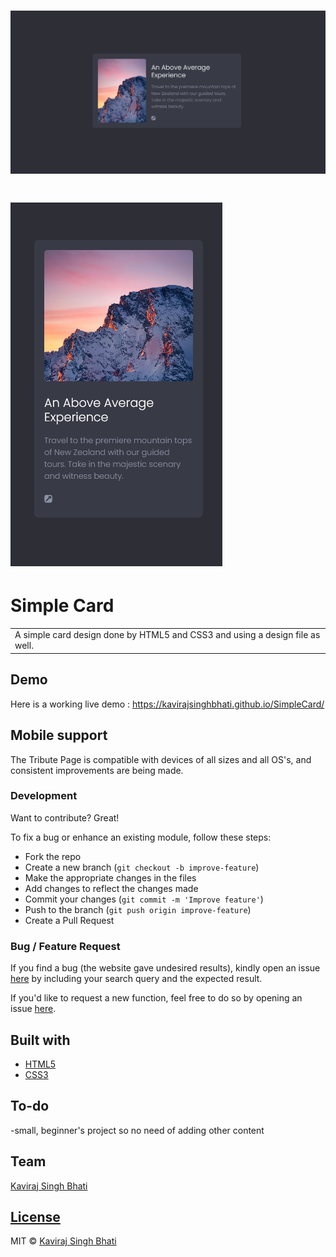 # ![SimpleCard](https://github.com/KavirajSinghBhati/SimpleCard/blob/master/img/websc-desktop.png)
# ![SimpleCard](https://github.com/KavirajSinghBhati/SimpleCard/blob/master/img/websc-mobile.png)

# Simple Card

<table>
<tr>
<td>
  A simple card design done by HTML5 and CSS3 and using a design file as well.
</td>
</tr>
</table>

## Demo

Here is a working live demo : https://kavirajsinghbhati.github.io/SimpleCard/

## Mobile support

The Tribute Page is compatible with devices of all sizes and all OS's, and consistent improvements are being made.

### Development

Want to contribute? Great!

To fix a bug or enhance an existing module, follow these steps:

- Fork the repo
- Create a new branch (`git checkout -b improve-feature`)
- Make the appropriate changes in the files
- Add changes to reflect the changes made
- Commit your changes (`git commit -m 'Improve feature'`)
- Push to the branch (`git push origin improve-feature`)
- Create a Pull Request

### Bug / Feature Request

If you find a bug (the website gave undesired results), kindly open an issue [here](https://github.com/KavirajSinghBhati/SimpleCard/issues/new) by including your search query and the expected result.

If you'd like to request a new function, feel free to do so by opening an issue [here](https://github.com/KavirajSinghBhati/SimpleCard/issues/new).

## Built with

- [HTML5](https://developer.mozilla.org/en-US/docs/Glossary/HTML5)
- [CSS3](https://developer.mozilla.org/en-US/docs/Web/CSS)

## To-do

-small, beginner's project so no need of adding other content

## Team

[Kaviraj Singh Bhati ](https://github.com/KavirajSinghBhati)

## [License](https://github.com/KavirajSinghBhati/SimpleCard/blob/master/LICENSE)

MIT © [Kaviraj Singh Bhati ](https://github.com/KavirajSinghBhati)
